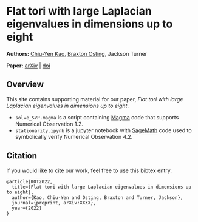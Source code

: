 # Flat tori with large Laplacian eigenvalues in dimensions up to eight


**Authors:** <a href="https://www1.cmc.edu/pages/faculty/CKao/">Chiu-Yen Kao</a>, 
<a href="http://www.math.utah.edu/~osting/">Braxton Osting</a>, 
Jackson Turner

**Paper:** [arXiv](https://arxiv.org/abs/xxx) | [doi](https://doi.org/xxx)


## Overview

This site contains supporting material for our paper, *Flat tori with large Laplacian eigenvalues in dimensions up to eight*. 

* `solve_SVP.magma` is a script containing [Magma](http://magma.maths.usyd.edu.au/magma/) code that supports Numerical Observation 1.2. 
* `stationarity.ipynb` is a jupyter notebook with [SageMath](https://www.sagemath.org/) code used to symbolically verify Numerical Observation 4.2. 

## Citation
If you would like to cite our work, feel free to use this bibtex entry.

    @article{KOT2022,
      title={Flat tori with large Laplacian eigenvalues in dimensions up to eight},
      author={Kao, Chiu-Yen and Osting, Braxton and Turner, Jackson},
      journal={preprint, arXiv:XXXX},
      year={2022}
    } 

